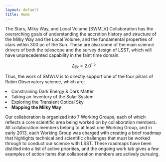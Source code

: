 ```yaml
---
layout: default
title: Home
---
```


<p>
The Stars, Milky Way, and Local Volume [SWMLV] Collaboration has the overarching goals of understanding the accretion history and structure of the Milky Way and the Local Volume, and the fundamental properties of stars within 300 pc of the Sun. 
These are also some of the main science drivers of both the telescope and the survey design of LSST, which will have unprecedented capability in the faint time domain.

$$ \Delta_{ijk} = 2.0^{1.5} $$

Thus, the work of SMWLV is to directly support one of the four pillars of Rubin 
Observatory science, which are:
<itemize>
<li>Constraining Dark Energy & Dark Matter
<li>Taking an Inventory of the Solar System
<li>Exploring the Transient Optical Sky
<li><b>Mapping the Milky Way</b>


<p>Our collaboration is organized into 7 Working Groups, each of which reflects a core scientific area being worked on by collaboration members. All collaboration members belong to at least one Working Group, and in early 2013, each Working Group was charged with creating a brief roadmap that highlights technical and scientific challenges that must be worked through to conduct our science with LSST. These roadmaps have been distilled into a list of active priorities, and the ongoing work tab gives a few examples of action items that collaboration members are actively pursuing.

<p>

